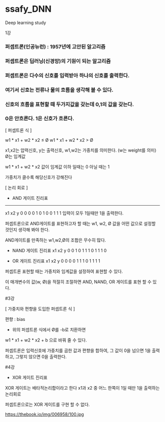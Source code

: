 # ssafy_DNN
Deep learning study

1강

### 퍼셉트론(인공뉴런) : 1957년에 고안된 알고리즘

### 퍼셉트론은 딥러닝(신경망)의 기원이 되는 알고리즘

### 퍼셉트론은 다수의 신호를 입력받아 하나의 신호를 출력한다.

### 여기서 신호는 전류나 물의 흐름을 생각해 볼 수 있다.

### 신호의 흐름을 표현할 때 두가지값을 갖는데 0,1의 값을 갖는다.
### 0은 안흐른다. 1은 신호가 흐른다.

[ 퍼셉트론 식 ]

w1 * x1 + w2 * x2 ≤  Ø
w1 * x1 + w2 * x2  > Ø

x1,x2는 압력신호, y는 출력신호, w1,w2는 가중치를 의미한다.
(w는 weight를 의미) Ø는 임계값

w1 * x1 + w2 * x2 값이 임계값 이하 일때는 0
아닐 때는 1

가중치가 클수록 해당신호가 강해진다

[ 논리 회로 ]
 * AND 게이트 진리표
------------------
x1  	  x2	y
0	0	0
0	1	0
1	0	0
1	1	1
입력이 모두 1일때만 1을 출력한다.

퍼셉트론으로 AND게이트를 표현하고자 할 때는 w1, w2, Ø 값을 어떤 값으로 설정할 것인지 생각해 봐야 한다.

AND게이트를 만족하는 w1,w2,Ø의 조합은 무수히 많다.

 * NAND 게이트 진리표
x1	x2	y
0	0	1
0	1	1
1	0	1
1	1	0

 * OR 게이트 진리표
x1	x2	y
0	0	0
0	1	1
1	0	1
1	1	1

퍼셉트론 표현할 때는 가중치와 임계값을 설정하여 표현할 수 있다.

이 매개변수의 값(w, Ø)을 적절히 조절하면 AND, NAND, OR 게이트를 표현 할 수 있다.



#3강

[ 가중치와 편향을 도입한 퍼셉트론 식 ]

편향 : bias

 * 위의 퍼셉트론 식에서 Ø를 -b로 치환하면

w1 * x1 + w2 * x2 + b  으로 바꿔 줄 수 있다.

퍼셉트론은 입력신호에 가중치를 곱한 값과 편향을 합하여, 그 값이 0을 넘으면 1을 출력하고, 그렇지 않으면 0을 출력한다.


#4강

 * XOR 게이트 진리표
 
 XOR 게이트는 배타적논리합이라고 한다
 x1과 x2 중 어느 한쪽이 1일 때만 1을 출력하는 논리회로
 
 퍼셉트론으로는 XOR 게이트를 구현 할 수 없다.
 
 https://thebook.io/img/006958/100.jpg
